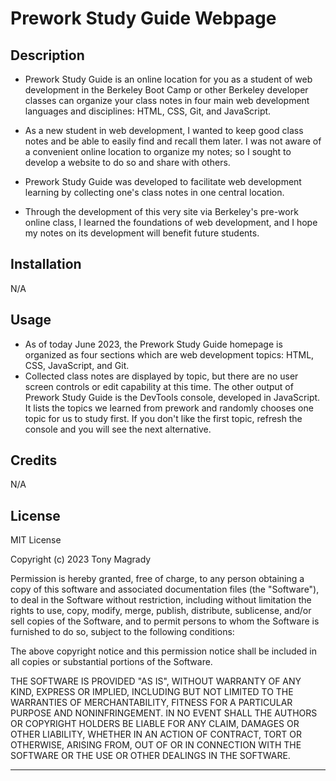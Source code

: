 # Prework Study Guide Webpage

## Description

- Prework Study Guide is an online location for you as a student of web development in the Berkeley Boot Camp or other Berkeley developer classes can organize your class notes in four main web development languages and disciplines: HTML, CSS, Git, and JavaScript.

- As a new student in web development, I wanted to keep good class notes and be able to easily find and recall them later. I was not aware of a convenient online location to organize my notes; so I sought to develop a website to do so and share with others.
- Prework Study Guide was developed to facilitate web development learning by collecting one's class notes in one central location.
- Through the development of this very site via Berkeley's pre-work online class, I learned the foundations of web development, and I hope my notes on its development will benefit future students.

## Installation

N/A

## Usage

- As of today June 2023, the Prework Study Guide homepage is organized as four sections which are web development topics: HTML, CSS, JavaScript, and Git. 
- Collected class notes are displayed by topic, but there are no user screen controls or edit capability at this time. The other output of Prework Study Guide is the DevTools console, developed in JavaScript. It lists the topics we learned from prework and randomly chooses one topic for us to study first. If you don't like the first topic, refresh the console and you will see the next alternative.

## Credits

N/A

## License

MIT License

Copyright (c) 2023 Tony Magrady

Permission is hereby granted, free of charge, to any person obtaining a copy
of this software and associated documentation files (the "Software"), to deal
in the Software without restriction, including without limitation the rights
to use, copy, modify, merge, publish, distribute, sublicense, and/or sell
copies of the Software, and to permit persons to whom the Software is
furnished to do so, subject to the following conditions:

The above copyright notice and this permission notice shall be included in all
copies or substantial portions of the Software.

THE SOFTWARE IS PROVIDED "AS IS", WITHOUT WARRANTY OF ANY KIND, EXPRESS OR
IMPLIED, INCLUDING BUT NOT LIMITED TO THE WARRANTIES OF MERCHANTABILITY,
FITNESS FOR A PARTICULAR PURPOSE AND NONINFRINGEMENT. IN NO EVENT SHALL THE
AUTHORS OR COPYRIGHT HOLDERS BE LIABLE FOR ANY CLAIM, DAMAGES OR OTHER
LIABILITY, WHETHER IN AN ACTION OF CONTRACT, TORT OR OTHERWISE, ARISING FROM,
OUT OF OR IN CONNECTION WITH THE SOFTWARE OR THE USE OR OTHER DEALINGS IN THE
SOFTWARE.

---
